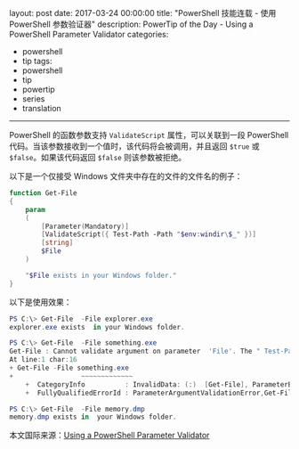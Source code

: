 ﻿layout: post
date: 2017-03-24 00:00:00
title: "PowerShell 技能连载 - 使用 PowerShell 参数验证器"
description: PowerTip of the Day - Using a PowerShell Parameter Validator
categories:
- powershell
- tip
tags:
- powershell
- tip
- powertip
- series
- translation
---
PowerShell 的函数参数支持 `ValidateScript` 属性，可以关联到一段 PowerShell 代码。当该参数接收到一个值时，该代码将会被调用，并且返回 `$true` 或 `$false`。如果该代码返回 `$false` 则该参数被拒绝。

以下是一个仅接受 Windows 文件夹中存在的文件的文件名的例子：

```powershell
function Get-File
{
    param
    (
        [Parameter(Mandatory)]
        [ValidateScript({ Test-Path -Path "$env:windir\$_" })]
        [string]
        $File
    )

    "$File exists in your Windows folder."
}
```

以下是使用效果：

```powershell
PS C:\> Get-File  -File explorer.exe
explorer.exe exists  in your Windows folder.

PS C:\> Get-File  -File something.exe
Get-File : Cannot validate argument on parameter  'File'. The " Test-Path -Path "$env:windir\$_" " validation  script for the argument with value "something.exe" did not return a  result of True. Determine why the validation script failed, and then try the  command again.
At line:1 char:16
+ Get-File -File something.exe
+                 ~~~~~~~~~~~~~
    +  CategoryInfo          : InvalidData: (:)  [Get-File], ParameterBindingValidationException
    +  FullyQualifiedErrorId : ParameterArgumentValidationError,Get-File

PS C:\> Get-File  -File memory.dmp
memory.dmp exists in  your Windows folder.
```

<!--more-->
本文国际来源：[Using a PowerShell Parameter Validator](http://community.idera.com/powershell/powertips/b/tips/posts/using-a-powershell-parameter-validator)
